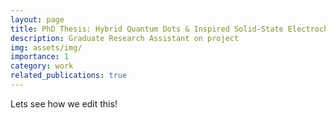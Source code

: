```yaml
---
layout: page
title: PhD Thesis: Hybrid Quantum Dots & Inspired Solid-State Electrochemical Cell Retrofitted to Tuurbines for CO2RR 
description: Graduate Research Assistant on project
img: assets/img/
importance: 1
category: work
related_publications: true
---
```


Lets see how we edit this!
